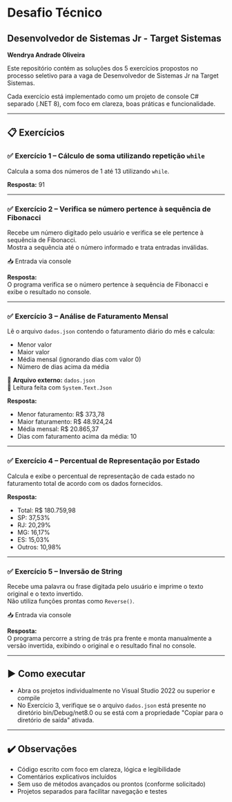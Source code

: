 # Desafio Técnico 

## Desenvolvedor de Sistemas Jr - Target Sistemas  

**Wendrya Andrade Oliveira**

Este repositório contém as soluções dos 5 exercícios propostos no processo seletivo para a vaga de Desenvolvedor de Sistemas Jr na Target Sistemas.  

Cada exercício está implementado como um projeto de console C# separado (.NET 8), com foco em clareza, boas práticas e funcionalidade.

---

## 📋 Exercícios

### ✅ Exercício 1 – Cálculo de soma utilizando repetição `while`
Calcula a soma dos números de 1 até 13 utilizando `while`.

**Resposta:** 91

---

### ✅ Exercício 2 – Verifica se número pertence à sequência de Fibonacci
Recebe um número digitado pelo usuário e verifica se ele pertence à sequência de Fibonacci.  
Mostra a sequência até o número informado e trata entradas inválidas.

📥 Entrada via console

**Resposta:**  
O programa verifica se o número pertence à sequência de Fibonacci e exibe o resultado no console.

---

### ✅ Exercício 3 – Análise de Faturamento Mensal
Lê o arquivo `dados.json` contendo o faturamento diário do mês e calcula:
- Menor valor
- Maior valor
- Média mensal (ignorando dias com valor 0)
- Número de dias acima da média

📄 **Arquivo externo:** `dados.json`  
📝 Leitura feita com `System.Text.Json`

**Resposta:**  
- Menor faturamento: R$ 373,78  
- Maior faturamento: R$ 48.924,24  
- Média mensal: R$ 20.865,37  
- Dias com faturamento acima da média: 10

---

### ✅ Exercício 4 – Percentual de Representação por Estado
Calcula e exibe o percentual de representação de cada estado no faturamento total de acordo com os dados fornecidos.

**Resposta:**  
- Total: R$ 180.759,98  
- SP: 37,53%  
- RJ: 20,29%  
- MG: 16,17%  
- ES: 15,03%  
- Outros: 10,98%

---

### ✅ Exercício 5 – Inversão de String
Recebe uma palavra ou frase digitada pelo usuário e imprime o texto original e o texto invertido.  
Não utiliza funções prontas como `Reverse()`.
 
📥 Entrada via console

**Resposta:**  
O programa percorre a string de trás pra frente e monta manualmente a versão invertida, exibindo o original e o resultado final no console.

---

## ▶️ Como executar

- Abra os projetos individualmente no Visual Studio 2022 ou superior e compile
- No Exercício 3, verifique se o arquivo `dados.json` está presente no diretório bin/Debug/net8.0 ou se está com a propriedade "Copiar para o diretório de saída" ativada.

---

## ✔️ Observações

- Código escrito com foco em clareza, lógica e legibilidade
- Comentários explicativos incluídos
- Sem uso de métodos avançados ou prontos (conforme solicitado)
- Projetos separados para facilitar navegação e testes
